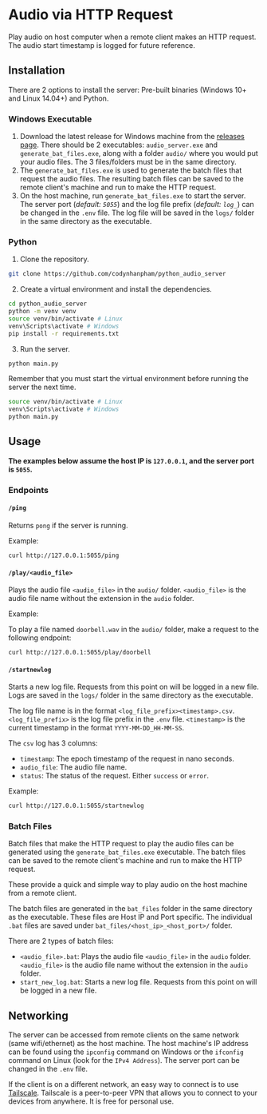 # Audio via HTTP Request

Play audio on host computer when a remote client makes an HTTP request. The audio start timestamp is logged for future reference.

## Installation
There are 2 options to install the server: Pre-built binaries (Windows 10+ and Linux 14.04+) and Python.

### Windows Executable
1. Download the latest release for Windows machine from the [releases page](https://github.com/codynhanpham/python_audio_server/releases/). There should be 2 executables: `audio_server.exe` and `generate_bat_files.exe`, along with a folder `audio/` where you would put your audio files. The 3 files/folders must be in the same directory.
2. The `generate_bat_files.exe` is used to generate the batch files that request the audio files. The resulting batch files can be saved to the remote client's machine and run to make the HTTP request. 
3. On the host machine, run `generate_bat_files.exe` to start the server. The server port (*default: `5055`*) and the log file prefix (*default: `log_`*) can be changed in the `.env` file. The log file will be saved in the `logs/` folder in the same directory as the executable.

### Python
1. Clone the repository.
```bash
git clone https://github.com/codynhanpham/python_audio_server
```
2. Create a virtual environment and install the dependencies.
```bash
cd python_audio_server
python -m venv venv
source venv/bin/activate # Linux
venv\Scripts\activate # Windows
pip install -r requirements.txt
```
3. Run the server.
```bash
python main.py
```
Remember that you must start the virtual environment before running the server the next time.
```bash
source venv/bin/activate # Linux
venv\Scripts\activate # Windows
python main.py
```

## Usage

**The examples below assume the host IP is `127.0.0.1`, and the server port is `5055`.**

### Endpoints
#### `/ping`
Returns `pong` if the server is running.

Example:
```bash
curl http://127.0.0.1:5055/ping
```

#### `/play/<audio_file>`
Plays the audio file `<audio_file>` in the `audio/` folder. `<audio_file>` is the audio file name without the extension in the `audio` folder.

Example:

To play a file named `doorbell.wav` in the `audio/` folder, make a request to the following endpoint:

```bash
curl http://127.0.0.1:5055/play/doorbell
```

#### `/startnewlog`
Starts a new log file. Requests from this point on will be logged in a new file. Logs are saved in the `logs/` folder in the same directory as the executable.

The log file name is in the format `<log_file_prefix><timestamp>.csv`. `<log_file_prefix>` is the log file prefix in the `.env` file. `<timestamp>` is the current timestamp in the format `YYYY-MM-DD_HH-MM-SS`.

The `csv` log has 3 columns:
- `timestamp`: The epoch timestamp of the request in nano seconds.
- `audio_file`: The audio file name.
- `status`: The status of the request. Either `success` or `error`.

Example:
```bash
curl http://127.0.0.1:5055/startnewlog
```

### Batch Files
Batch files that make the HTTP request to play the audio files can be generated using the `generate_bat_files.exe` executable. The batch files can be saved to the remote client's machine and run to make the HTTP request.

These provide a quick and simple way to play audio on the host machine from a remote client.

The batch files are generated in the `bat_files` folder in the same directory as the executable. These files are Host IP and Port specific. The individual `.bat` files are saved under `bat_files/<host_ip>_<host_port>/` folder.

There are 2 types of batch files:
- `<audio_file>.bat`: Plays the audio file `<audio_file>` in the `audio` folder. `<audio_file>` is the audio file name without the extension in the `audio` folder.
- `start_new_log.bat`: Starts a new log file. Requests from this point on will be logged in a new file.

## Networking
The server can be accessed from remote clients on the same network (same wifi/ethernet) as the host machine. The host machine's IP address can be found using the `ipconfig` command on Windows or the `ifconfig` command on Linux (look for the `IPv4 Address`). The server port can be changed in the `.env` file.

If the client is on a different network, an easy way to connect is to use [Tailscale](https://tailscale.com/). Tailscale is a peer-to-peer VPN that allows you to connect to your devices from anywhere. It is free for personal use.